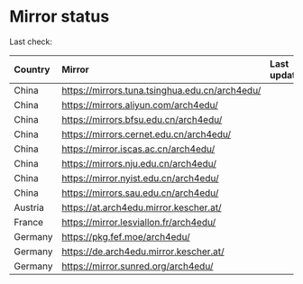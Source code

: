 <script src="./time.js"></script>
# Mirror status
Last check: <script type="text/javascript">localize(1720171356.2221487);</script>

|Country|Mirror|Last update|
|:------|:-----|:----------|
|China|https://mirrors.tuna.tsinghua.edu.cn/arch4edu/|<script type="text/javascript">localize(1720075066);</script>|
|China|https://mirrors.aliyun.com/arch4edu/|<script type="text/javascript">localize(1720075066);</script>|
|China|https://mirrors.bfsu.edu.cn/arch4edu/|<script type="text/javascript">localize(1720075066);</script>|
|China|https://mirrors.cernet.edu.cn/arch4edu/|<script type="text/javascript">localize(1720075066);</script>|
|China|https://mirror.iscas.ac.cn/arch4edu/|<script type="text/javascript">localize(1720075066);</script>|
|China|https://mirrors.nju.edu.cn/arch4edu/|<script type="text/javascript">localize(1720075066);</script>|
|China|https://mirror.nyist.edu.cn/arch4edu/|<script type="text/javascript">localize(1720075066);</script>|
|China|https://mirrors.sau.edu.cn/arch4edu/|<script type="text/javascript">localize(1720075066);</script>|
|Austria|https://at.arch4edu.mirror.kescher.at/|<script type="text/javascript">localize(1720075066);</script>|
|France|https://mirror.lesviallon.fr/arch4edu/|<script type="text/javascript">localize(1720075066);</script>|
|Germany|https://pkg.fef.moe/arch4edu/|<script type="text/javascript">localize(1720075066);</script>|
|Germany|https://de.arch4edu.mirror.kescher.at/|<script type="text/javascript">localize(1720075066);</script>|
|Germany|https://mirror.sunred.org/arch4edu/|<script type="text/javascript">localize(1720075066);</script>|

<script src="./tablefilter/tablefilter.js"></script>
<script src="./table.js"></script>